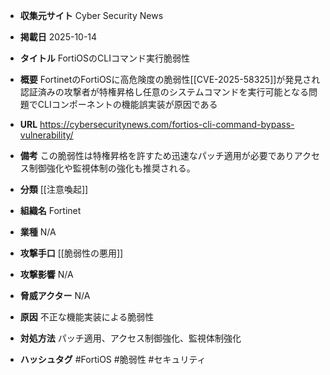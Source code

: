 - **収集元サイト**
Cyber Security News

- **掲載日**
2025-10-14

- **タイトル**
FortiOSのCLIコマンド実行脆弱性

- **概要**
FortinetのFortiOSに高危険度の脆弱性[[CVE-2025-58325]]が発見され認証済みの攻撃者が特権昇格し任意のシステムコマンドを実行可能となる問題でCLIコンポーネントの機能誤実装が原因である

- **URL**
https://cybersecuritynews.com/fortios-cli-command-bypass-vulnerability/

- **備考**
この脆弱性は特権昇格を許すため迅速なパッチ適用が必要でありアクセス制御強化や監視体制の強化も推奨される。

- **分類**
[[注意喚起]]

- **組織名**
Fortinet

- **業種**
N/A

- **攻撃手口**
[[脆弱性の悪用]]

- **攻撃影響**
N/A

- **脅威アクター**
N/A

- **原因**
不正な機能実装による脆弱性

- **対処方法**
パッチ適用、アクセス制御強化、監視体制強化

- **ハッシュタグ**
#FortiOS #脆弱性 #セキュリティ
